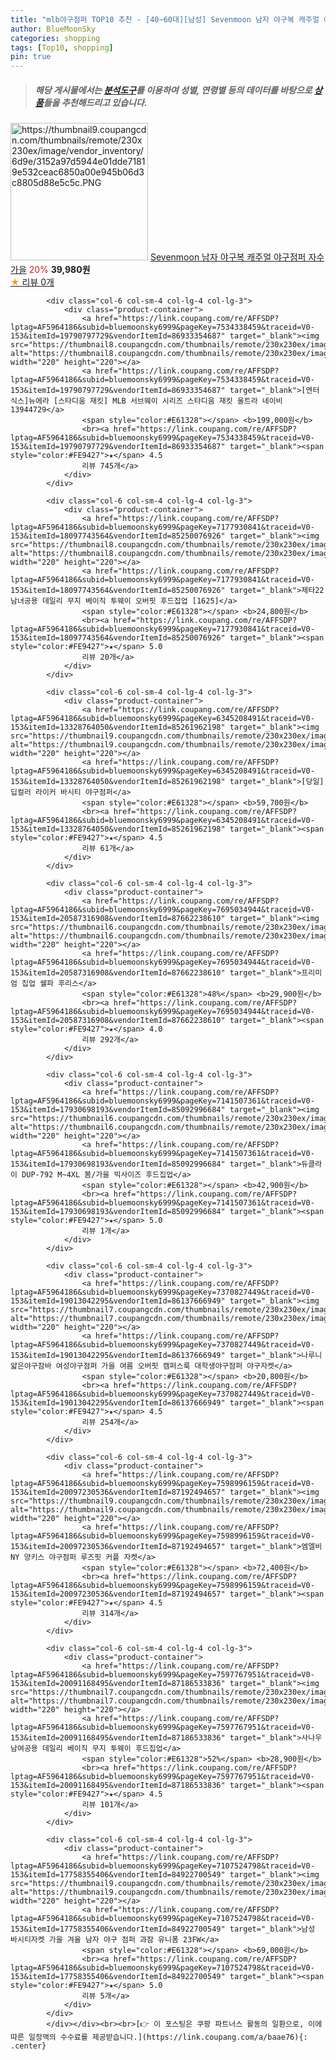 ```yaml
---
title: "mlb야구점퍼 TOP10 추천 - [40~60대][남성] Sevenmoon 남자 야구복 캐주얼 야구점퍼 자수 가을"
author: BlueMoonSky
categories: shopping
tags: [Top10, shopping]
pin: true
---
```


> ##### 해당 게시물에서는 [**분석도구**](https://itemscout.io/)를 이용하여 **성별**, **연령별** 등의 데이터를 바탕으로 [**상품**](https://link.coupang.com/a/baae76)들을 추천해드리고 있습니다.
<div class="container"><div class="row">
            <div class="col-6 col-sm-4 col-lg-4 col-lg-3">
                <div class="product-container">
                    <a href="https://link.coupang.com/re/AFFSDP?lptag=AF5964186&subid=bluemoonsky6999&pageKey=7575832296&traceid=V0-153&itemId=19988847863&vendorItemId=87309652192" target="_blank"><img src="https://thumbnail9.coupangcdn.com/thumbnails/remote/230x230ex/image/vendor_inventory/6d9e/3152a97d5944e01dde71819e532ceac6850a00e945b06d3c8805d88e5c5c.PNG" alt="https://thumbnail9.coupangcdn.com/thumbnails/remote/230x230ex/image/vendor_inventory/6d9e/3152a97d5944e01dde71819e532ceac6850a00e945b06d3c8805d88e5c5c.PNG" width="220" height="220"></a>
                    <a href="https://link.coupang.com/re/AFFSDP?lptag=AF5964186&subid=bluemoonsky6999&pageKey=7575832296&traceid=V0-153&itemId=19988847863&vendorItemId=87309652192" target="_blank">Sevenmoon 남자 야구복 캐주얼 야구점퍼 자수 가을</a>
                    <span style="color:#E61328">20%</span> <b>39,980원</b>
                    <br><a href="https://link.coupang.com/re/AFFSDP?lptag=AF5964186&subid=bluemoonsky6999&pageKey=7575832296&traceid=V0-153&itemId=19988847863&vendorItemId=87309652192" target="_blank"><span style="color:#FE9427">★</span> 
                    리뷰 0개</a>
                </div>
            </div>
            
            <div class="col-6 col-sm-4 col-lg-4 col-lg-3">
                <div class="product-container">
                    <a href="https://link.coupang.com/re/AFFSDP?lptag=AF5964186&subid=bluemoonsky6999&pageKey=7534338459&traceid=V0-153&itemId=19790797729&vendorItemId=86933354687" target="_blank"><img src="https://thumbnail8.coupangcdn.com/thumbnails/remote/230x230ex/image/vendor_inventory/7886/574772f6530b721cce27e32ce75388ad044452745e36137bb82582e278e5.jpg" alt="https://thumbnail8.coupangcdn.com/thumbnails/remote/230x230ex/image/vendor_inventory/7886/574772f6530b721cce27e32ce75388ad044452745e36137bb82582e278e5.jpg" width="220" height="220"></a>
                    <a href="https://link.coupang.com/re/AFFSDP?lptag=AF5964186&subid=bluemoonsky6999&pageKey=7534338459&traceid=V0-153&itemId=19790797729&vendorItemId=86933354687" target="_blank">[엔터식스]뉴에라 [스타디움 재킷] MLB 서브웨이 시리즈 스타디움 재킷 울트라 네이비13944729</a>
                    <span style="color:#E61328"></span> <b>199,000원</b>
                    <br><a href="https://link.coupang.com/re/AFFSDP?lptag=AF5964186&subid=bluemoonsky6999&pageKey=7534338459&traceid=V0-153&itemId=19790797729&vendorItemId=86933354687" target="_blank"><span style="color:#FE9427">★</span> 4.5
                    리뷰 745개</a>
                </div>
            </div>
            
            <div class="col-6 col-sm-4 col-lg-4 col-lg-3">
                <div class="product-container">
                    <a href="https://link.coupang.com/re/AFFSDP?lptag=AF5964186&subid=bluemoonsky6999&pageKey=7177930841&traceid=V0-153&itemId=18097743564&vendorItemId=85250076926" target="_blank"><img src="https://thumbnail8.coupangcdn.com/thumbnails/remote/230x230ex/image/vendor_inventory/062c/f5df1bbf808b636523eb8a0301c06f6cbf8ddc48ecf7a1d94c385c3d7076.jpg" alt="https://thumbnail8.coupangcdn.com/thumbnails/remote/230x230ex/image/vendor_inventory/062c/f5df1bbf808b636523eb8a0301c06f6cbf8ddc48ecf7a1d94c385c3d7076.jpg" width="220" height="220"></a>
                    <a href="https://link.coupang.com/re/AFFSDP?lptag=AF5964186&subid=bluemoonsky6999&pageKey=7177930841&traceid=V0-153&itemId=18097743564&vendorItemId=85250076926" target="_blank">제타22 남녀공용 데일리 무지 베이직 투웨이 오버핏 후드집업 [1625]</a>
                    <span style="color:#E61328"></span> <b>24,800원</b>
                    <br><a href="https://link.coupang.com/re/AFFSDP?lptag=AF5964186&subid=bluemoonsky6999&pageKey=7177930841&traceid=V0-153&itemId=18097743564&vendorItemId=85250076926" target="_blank"><span style="color:#FE9427">★</span> 5.0
                    리뷰 20개</a>
                </div>
            </div>
            
            <div class="col-6 col-sm-4 col-lg-4 col-lg-3">
                <div class="product-container">
                    <a href="https://link.coupang.com/re/AFFSDP?lptag=AF5964186&subid=bluemoonsky6999&pageKey=6345208491&traceid=V0-153&itemId=13328764050&vendorItemId=85261962198" target="_blank"><img src="https://thumbnail9.coupangcdn.com/thumbnails/remote/230x230ex/image/vendor_inventory/9a7f/ac292c627999f847d1415d184512f01698a870f924e96e1e22f8db8d2691.png" alt="https://thumbnail9.coupangcdn.com/thumbnails/remote/230x230ex/image/vendor_inventory/9a7f/ac292c627999f847d1415d184512f01698a870f924e96e1e22f8db8d2691.png" width="220" height="220"></a>
                    <a href="https://link.coupang.com/re/AFFSDP?lptag=AF5964186&subid=bluemoonsky6999&pageKey=6345208491&traceid=V0-153&itemId=13328764050&vendorItemId=85261962198" target="_blank">[당일] 딥컬러 라이커 바시티 야구점퍼</a>
                    <span style="color:#E61328"></span> <b>59,700원</b>
                    <br><a href="https://link.coupang.com/re/AFFSDP?lptag=AF5964186&subid=bluemoonsky6999&pageKey=6345208491&traceid=V0-153&itemId=13328764050&vendorItemId=85261962198" target="_blank"><span style="color:#FE9427">★</span> 4.5
                    리뷰 61개</a>
                </div>
            </div>
            
            <div class="col-6 col-sm-4 col-lg-4 col-lg-3">
                <div class="product-container">
                    <a href="https://link.coupang.com/re/AFFSDP?lptag=AF5964186&subid=bluemoonsky6999&pageKey=7695034944&traceid=V0-153&itemId=20587316908&vendorItemId=87662238610" target="_blank"><img src="https://thumbnail6.coupangcdn.com/thumbnails/remote/230x230ex/image/vendor_inventory/574f/c8ffc17348e3ae0afa3aea17dc4e307d0df930e7e367deedcb73b7f7ca8f.png" alt="https://thumbnail6.coupangcdn.com/thumbnails/remote/230x230ex/image/vendor_inventory/574f/c8ffc17348e3ae0afa3aea17dc4e307d0df930e7e367deedcb73b7f7ca8f.png" width="220" height="220"></a>
                    <a href="https://link.coupang.com/re/AFFSDP?lptag=AF5964186&subid=bluemoonsky6999&pageKey=7695034944&traceid=V0-153&itemId=20587316908&vendorItemId=87662238610" target="_blank">프리미엄 집업 쉘파 후리스</a>
                    <span style="color:#E61328">48%</span> <b>29,900원</b>
                    <br><a href="https://link.coupang.com/re/AFFSDP?lptag=AF5964186&subid=bluemoonsky6999&pageKey=7695034944&traceid=V0-153&itemId=20587316908&vendorItemId=87662238610" target="_blank"><span style="color:#FE9427">★</span> 4.0
                    리뷰 292개</a>
                </div>
            </div>
            
            <div class="col-6 col-sm-4 col-lg-4 col-lg-3">
                <div class="product-container">
                    <a href="https://link.coupang.com/re/AFFSDP?lptag=AF5964186&subid=bluemoonsky6999&pageKey=7141507361&traceid=V0-153&itemId=17930698193&vendorItemId=85092996684" target="_blank"><img src="https://thumbnail6.coupangcdn.com/thumbnails/remote/230x230ex/image/vendor_inventory/7633/7a6d714eb1aeebd084d109de6c4e7499adadfbf3fb7955a7c4c32e995269.jpg" alt="https://thumbnail6.coupangcdn.com/thumbnails/remote/230x230ex/image/vendor_inventory/7633/7a6d714eb1aeebd084d109de6c4e7499adadfbf3fb7955a7c4c32e995269.jpg" width="220" height="220"></a>
                    <a href="https://link.coupang.com/re/AFFSDP?lptag=AF5964186&subid=bluemoonsky6999&pageKey=7141507361&traceid=V0-153&itemId=17930698193&vendorItemId=85092996684" target="_blank">듀클라이 DUP-792 M~4XL 봄/가을 빅사이즈 후드집업</a>
                    <span style="color:#E61328"></span> <b>42,900원</b>
                    <br><a href="https://link.coupang.com/re/AFFSDP?lptag=AF5964186&subid=bluemoonsky6999&pageKey=7141507361&traceid=V0-153&itemId=17930698193&vendorItemId=85092996684" target="_blank"><span style="color:#FE9427">★</span> 5.0
                    리뷰 1개</a>
                </div>
            </div>
            
            <div class="col-6 col-sm-4 col-lg-4 col-lg-3">
                <div class="product-container">
                    <a href="https://link.coupang.com/re/AFFSDP?lptag=AF5964186&subid=bluemoonsky6999&pageKey=7370827449&traceid=V0-153&itemId=19013042295&vendorItemId=86137666949" target="_blank"><img src="https://thumbnail7.coupangcdn.com/thumbnails/remote/230x230ex/image/vendor_inventory/431a/05ecb946dada7c753a897182242ae055c1b7c8627f0635856a9b31ad4cb6.jpg" alt="https://thumbnail7.coupangcdn.com/thumbnails/remote/230x230ex/image/vendor_inventory/431a/05ecb946dada7c753a897182242ae055c1b7c8627f0635856a9b31ad4cb6.jpg" width="220" height="220"></a>
                    <a href="https://link.coupang.com/re/AFFSDP?lptag=AF5964186&subid=bluemoonsky6999&pageKey=7370827449&traceid=V0-153&itemId=19013042295&vendorItemId=86137666949" target="_blank">나루니 얇은야구잠바 여성야구점퍼 가을 여름 오버핏 캠퍼스룩 대학생야구점퍼 야구자켓</a>
                    <span style="color:#E61328"></span> <b>20,800원</b>
                    <br><a href="https://link.coupang.com/re/AFFSDP?lptag=AF5964186&subid=bluemoonsky6999&pageKey=7370827449&traceid=V0-153&itemId=19013042295&vendorItemId=86137666949" target="_blank"><span style="color:#FE9427">★</span> 4.5
                    리뷰 254개</a>
                </div>
            </div>
            
            <div class="col-6 col-sm-4 col-lg-4 col-lg-3">
                <div class="product-container">
                    <a href="https://link.coupang.com/re/AFFSDP?lptag=AF5964186&subid=bluemoonsky6999&pageKey=7598996159&traceid=V0-153&itemId=20097230536&vendorItemId=87192494657" target="_blank"><img src="https://thumbnail9.coupangcdn.com/thumbnails/remote/230x230ex/image/vendor_inventory/1c4b/00682ac499925ef5ded13f68fed19f049f7a09da35bd2b45c814e4096b59.jpg" alt="https://thumbnail9.coupangcdn.com/thumbnails/remote/230x230ex/image/vendor_inventory/1c4b/00682ac499925ef5ded13f68fed19f049f7a09da35bd2b45c814e4096b59.jpg" width="220" height="220"></a>
                    <a href="https://link.coupang.com/re/AFFSDP?lptag=AF5964186&subid=bluemoonsky6999&pageKey=7598996159&traceid=V0-153&itemId=20097230536&vendorItemId=87192494657" target="_blank">엠엘비 NY 양키스 야구점퍼 루즈핏 커플 자켓</a>
                    <span style="color:#E61328"></span> <b>72,400원</b>
                    <br><a href="https://link.coupang.com/re/AFFSDP?lptag=AF5964186&subid=bluemoonsky6999&pageKey=7598996159&traceid=V0-153&itemId=20097230536&vendorItemId=87192494657" target="_blank"><span style="color:#FE9427">★</span> 4.5
                    리뷰 314개</a>
                </div>
            </div>
            
            <div class="col-6 col-sm-4 col-lg-4 col-lg-3">
                <div class="product-container">
                    <a href="https://link.coupang.com/re/AFFSDP?lptag=AF5964186&subid=bluemoonsky6999&pageKey=7597767951&traceid=V0-153&itemId=20091168495&vendorItemId=87186533836" target="_blank"><img src="https://thumbnail7.coupangcdn.com/thumbnails/remote/230x230ex/image/vendor_inventory/c14c/7262d3d86537990e4a74c8b6770af30eb9586e0d41e1356f153eec805723.jpg" alt="https://thumbnail7.coupangcdn.com/thumbnails/remote/230x230ex/image/vendor_inventory/c14c/7262d3d86537990e4a74c8b6770af30eb9586e0d41e1356f153eec805723.jpg" width="220" height="220"></a>
                    <a href="https://link.coupang.com/re/AFFSDP?lptag=AF5964186&subid=bluemoonsky6999&pageKey=7597767951&traceid=V0-153&itemId=20091168495&vendorItemId=87186533836" target="_blank">사나우 남여공용 데일리 베이직 무지 투웨이 후드집업</a>
                    <span style="color:#E61328">52%</span> <b>28,900원</b>
                    <br><a href="https://link.coupang.com/re/AFFSDP?lptag=AF5964186&subid=bluemoonsky6999&pageKey=7597767951&traceid=V0-153&itemId=20091168495&vendorItemId=87186533836" target="_blank"><span style="color:#FE9427">★</span> 4.5
                    리뷰 101개</a>
                </div>
            </div>
            
            <div class="col-6 col-sm-4 col-lg-4 col-lg-3">
                <div class="product-container">
                    <a href="https://link.coupang.com/re/AFFSDP?lptag=AF5964186&subid=bluemoonsky6999&pageKey=7107524798&traceid=V0-153&itemId=17758355406&vendorItemId=84922700549" target="_blank"><img src="https://thumbnail9.coupangcdn.com/thumbnails/remote/230x230ex/image/vendor_inventory/0ae7/afffde3e145e610a23b81f8a32065d448bb118f6a846542dfafc79c34697.jpg" alt="https://thumbnail9.coupangcdn.com/thumbnails/remote/230x230ex/image/vendor_inventory/0ae7/afffde3e145e610a23b81f8a32065d448bb118f6a846542dfafc79c34697.jpg" width="220" height="220"></a>
                    <a href="https://link.coupang.com/re/AFFSDP?lptag=AF5964186&subid=bluemoonsky6999&pageKey=7107524798&traceid=V0-153&itemId=17758355406&vendorItemId=84922700549" target="_blank">남성 바시티자켓 가을 겨울 남자 야구 점퍼 과잠 유니폼 23FW</a>
                    <span style="color:#E61328"></span> <b>69,000원</b>
                    <br><a href="https://link.coupang.com/re/AFFSDP?lptag=AF5964186&subid=bluemoonsky6999&pageKey=7107524798&traceid=V0-153&itemId=17758355406&vendorItemId=84922700549" target="_blank"><span style="color:#FE9427">★</span> 5.0
                    리뷰 5개</a>
                </div>
            </div>
            </div></div><br><br>[👉 이 포스팅은 쿠팡 파트너스 활동의 일환으로, 이에 따른 일정액의 수수료를 제공받습니다.](https://link.coupang.com/a/baae76){: .center}